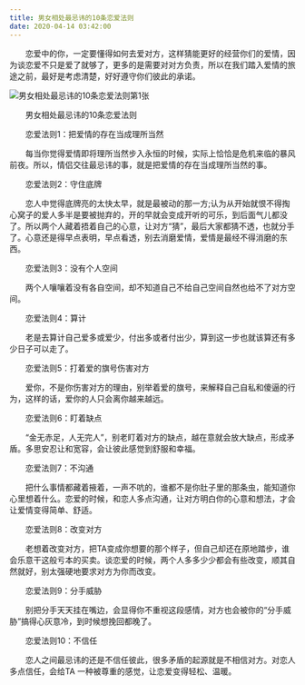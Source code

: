 ```yaml
---
title: 男女相处最忌讳的10条恋爱法则
date: 2020-04-14 03:42:00
---
```




　　恋爱中的你，一定要懂得如何去爱对方，这样猜能更好的经营你们的爱情，因为谈恋爱不只是爱了就够了，更多的是需要对对方负责，所以在我们踏入爱情的旅途之前，最好是考虑清楚，好好遵守你们彼此的承诺。

![男女相处最忌讳的10条恋爱法则第1张](/img/d93d22cbae66fbf3ed9bb095b5588d5a.jpg)

　　男女相处最忌讳的10条恋爱法则

　　恋爱法则1：把爱情的存在当成理所当然

　　每当你觉得爱情即将理所当然步入永恒的时候，实际上恰恰是危机来临的暴风前夜。所以，情侣交往最忌讳的事，就是把爱情的存在当成理所当然的事。

　　恋爱法则2：守住底牌

　　恋人中觉得底牌亮的太快太早，就是最被动的那一方;认为从开始就恨不得掏心窝子的爱人多半是要被抛弃的，开的早就会变成开听的可乐，到后面气儿都没了。所以两个人藏着捂着自己的心意，让对方“猜”，最后大家都猜不透，也就分手了。心意还是得早点表明，早点看透，别去消磨爱情，爱情是最经不得消磨的东西。

　　恋爱法则3：没有个人空间

　　两个人嚷嚷着没有各自空间，却不知道自己不给自己空间自然也给不了对方空间。

　　恋爱法则4：算计

　　老是去算计自己爱多或爱少，付出多或者付出少，算到这一步也就该算还有多少日子可以走了。

　　恋爱法则5：打着爱的旗号伤害对方

　　爱你，不是你伤害对方的理由，别举着爱的旗号，来解释自己自私和傻逼的行为，这样的话，爱你的人只会离你越来越远。

　　恋爱法则6：盯着缺点

　　“金无赤足，人无完人”，别老盯着对方的缺点，越在意就会放大缺点，形成矛盾。多思安忍让和宽容，会让彼此感觉到舒服和幸福。

　　恋爱法则7：不沟通

　　把什么事情都藏着掖着，一声不吭的，谁都不是你肚子里的那条虫，能知道你心里想着什么。恋爱的时候，和恋人多点沟通，让对方明白你的心意和想法，才会让爱情变得简单、舒适。

　　恋爱法则8：改变对方

　　老想着改变对方，把TA变成你想要的那个样子，但自己却还在原地踏步，谁会乐意干这般亏本的买卖。谈恋爱的时候，两个人多多少少都会有些改变，顺其自然就好，别太强硬地要求对方为你而改变。

　　恋爱法则9：分手威胁

　　别把分手天天挂在嘴边，会显得你不重视这段感情，对方也会被你的“分手威胁”搞得心灰意冷，到时候想挽回都晚了。

　　恋爱法则10：不信任

　　恋人之间最忌讳的还是不信任彼此，很多矛盾的起源就是不相信对方。对恋人多点信任，会给TA 一种被尊重的感觉，让恋爱变得轻松、温暖。